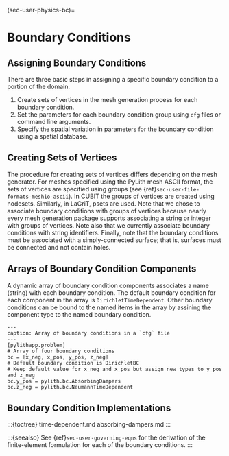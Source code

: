 (sec-user-physics-bc)=
# Boundary Conditions

## Assigning Boundary Conditions

There are three basic steps in assigning a specific boundary condition to a portion of the domain.

1. Create sets of vertices in the mesh generation process for each boundary condition.
2. Set the parameters for each boundary condition group using `cfg` files or command line arguments.
3. Specify the spatial variation in parameters for the boundary condition using a spatial database.

## Creating Sets of Vertices

The procedure for creating sets of vertices differs depending on the mesh generator.
For meshes specified using the PyLith mesh ASCII format, the sets of vertices are specified using groups (see {ref}`sec-user-file-formats-meshio-ascii`).
In CUBIT the groups of vertices are created using nodesets.
Similarly, in LaGriT, psets are used.
Note that we chose to associate boundary conditions with groups of vertices because nearly every mesh generation package supports associating a string or integer with groups of vertices.
Note also that we currently associate boundary conditions with string identifiers.
Finally, note that the boundary conditions must be associated with a simply-connected surface;
that is, surfaces must be connected and not contain holes.

## Arrays of Boundary Condition Components

A dynamic array of boundary condition components associates a name (string) with each boundary condition. The default boundary condition for each component in the array is `DirichletTimeDependent`.
Other boundary conditions can be bound to the named items in the array by assining the component type to the named boundary condition.

```{code-block} cfg
---
caption: Array of boundary conditions in a `cfg` file
---
[pylithapp.problem]
# Array of four boundary conditions
bc = [x_neg, x_pos, y_pos, z_neg]
# Default boundary condition is DirichletBC
# Keep default value for x_neg and x_pos but assign new types to y_pos and z_neg
bc.y_pos = pylith.bc.AbsorbingDampers
bc.z_neg = pylith.bc.NeumannTimeDependent
```

## Boundary Condition Implementations

:::{toctree}
time-dependent.md
absorbing-dampers.md
:::

:::{seealso}
See {ref}`sec-user-governing-eqns` for the derivation of the finite-element formulation for each of the boundary conditions.
:::
